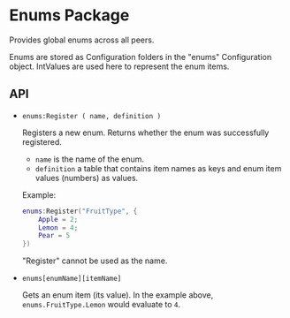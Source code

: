 # Enums Package

Provides global enums across all peers.

Enums are stored as Configuration folders in the "enums" Configuration object. IntValues are used here to represent the enum items.


## API

- `enums:Register ( name, definition )`

	Registers a new enum. Returns whether the enum was successfully registered.

	- `name` is the name of the enum.
	- `definition` a table that contains item names as keys and enum item values (numbers) as values.
	
	Example:
	```lua
	enums:Register("FruitType", {
		Apple = 2;
		Lemon = 4;
		Pear = 5
	})
	```

	"Register" cannot be used as the name.

- `enums[enumName][itemName]`

	Gets an enum item (its value). In the example above, `enums.FruitType.Lemon` would evaluate to `4`.
